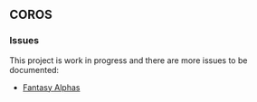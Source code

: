 ## COROS

### Issues

This project is work in progress and there are more issues to be documented:

- [Fantasy Alphas](alpha/README.md)
